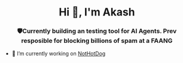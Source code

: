 <h1 align="center">Hi 👋, I'm Akash</h1>
<h3 align="center">🛡️Currently building an testing tool for AI Agents. Prev resposible for blocking billions of spam at a FAANG</h3>

- 🔭 I’m currently working on [NotHotDog](https://github.com/vedhsaka/Nothotdog)
